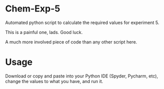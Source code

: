 # Chem-Exp-5

Automated python script to calculate the required values for experiment 5.

This is a painful one, lads. Good luck.

A much more involved piece of code than any other script here.

# Usage

Download or copy and paste into your Python IDE (Spyder, Pycharm, etc), change the values to what you have, and run it.
